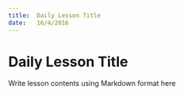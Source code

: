 ```yaml
---
title:  Daily Lesson Title
date:   16/4/2016
---
```


# Daily Lesson Title

Write lesson contents using Markdown format here